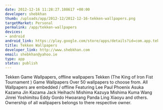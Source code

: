```yaml
--- 
date: 2012-12-16 11:28:27.108617 +00:00
developer: shebkhan
thumb: /uploads/app/2012-12/2012-12-16-tekken-wallpapers.png
targetMarket: Personal
permalink: /app/tekken-wallpapers
devices: 
- android
android_link: https://play.google.com/store/apps/details?id=com.app.tekkenwallpapers
title: Tekken Wallpapers
developer_link: http://www.shebkhan.com
email: shebkhan@yahoo.ie
type: app
status: publish
---
```


Tekken Game Wallpapers, offline wallpapers
Tekken (The King of Iron Fist Tournament ) Game Wallpapers
Over 50 wallpapers to choose from.
All Wallpapers are embedded / offline
Featuring
Lee
Paul Phoenix
Asuka Kazama
Jin Kazama
Jack
Heihachi Mishima
Kazuya Mishima
Kuma
Wang Jinrei
Yoshimitsu
Eddy Gordo
Hwoarang
Panda
Ling Xiaoyu and others.
Ownership of all wallpapers belongs to there respective owner.
